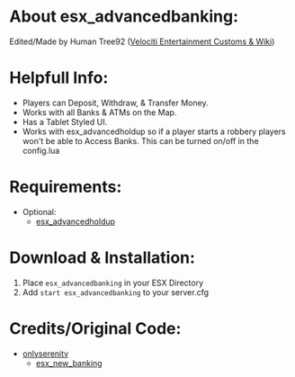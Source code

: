 # About esx_advancedbanking:
Edited/Made by Human Tree92 ([Velociti Entertainment Customs & Wiki]( http://www.velocitientertainment.com/customs/ ))

# Helpfull Info:
* Players can Deposit, Withdraw, & Transfer Money.
* Works with all Banks & ATMs on the Map.
* Has a Tablet Styled UI.
* Works with esx_advancedholdup so if a player starts a robbery players won't be able to Access Banks. This can be turned on/off in the config.lua

# Requirements:
* Optional:
  * [esx_advancedholdup]( https://github.com/HumanTree92/VENT_ESX_Scripts/tree/main/esx_advancedholdup )

# Download & Installation:
1) Place `esx_advancedbanking` in your ESX Directory
2) Add `start esx_advancedbanking` to your server.cfg

# Credits/Original Code:
* [onlyserenity]( https://github.com/onlyserenity )
  * [esx_new_banking]( https://github.com/onlyserenity/esx_new_banking )
